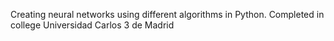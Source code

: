 Creating neural networks using different algorithms in Python. Completed in college Universidad Carlos 3 de Madrid
